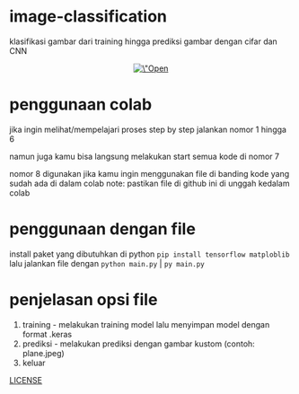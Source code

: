 # image-classification
klasifikasi gambar dari training hingga prediksi gambar dengan cifar dan CNN  
<p align="center">
  <a href=\"https://colab.research.google.com/github/CloneTerial/image-classification/blob/main/image-classification.ipynb\" target=\"_parent\"><img src=\"https://colab.research.google.com/assets/colab-badge.svg\" alt=\"Open In Colab\"/></a>
</p>

# penggunaan colab  
jika ingin melihat/mempelajari proses step by step jalankan nomor 1 hingga 6 

namun juga kamu bisa langsung melakukan start semua kode di nomor 7  

nomor 8 digunakan jika kamu ingin menggunakan file di banding kode yang sudah ada di dalam colab 
note: pastikan file di github ini di unggah kedalam colab

# penggunaan dengan file 
install paket yang dibutuhkan di python 
`pip install tensorflow matploblib`
lalu jalankan file dengan 
`python main.py` | `py main.py`

# penjelasan opsi file 
1. training - melakukan training model lalu menyimpan model dengan format  .keras
2. prediksi - melakukan prediksi dengan gambar kustom (contoh: plane.jpeg)
3. keluar


[LICENSE](LICENSE)
